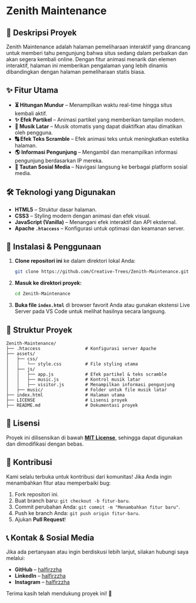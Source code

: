 # Zenith Maintenance

## 📌 Deskripsi Proyek
Zenith Maintenance adalah halaman pemeliharaan interaktif yang dirancang untuk memberi tahu pengunjung bahwa situs sedang dalam perbaikan dan akan segera kembali online. Dengan fitur animasi menarik dan elemen interaktif, halaman ini memberikan pengalaman yang lebih dinamis dibandingkan dengan halaman pemeliharaan statis biasa.

## ✨ Fitur Utama
- **⏳ Hitungan Mundur** – Menampilkan waktu real-time hingga situs kembali aktif.
- **✨ Efek Partikel** – Animasi partikel yang memberikan tampilan modern.
- **🎵 Musik Latar** – Musik otomatis yang dapat diaktifkan atau dimatikan oleh pengguna.
- **🔠 Efek Teks Scramble** – Efek animasi teks untuk meningkatkan estetika halaman.
- **🌎 Informasi Pengunjung** – Mengambil dan menampilkan informasi pengunjung berdasarkan IP mereka.
- **🔗 Tautan Sosial Media** – Navigasi langsung ke berbagai platform sosial media.

## 🛠️ Teknologi yang Digunakan
- **HTML5** – Struktur dasar halaman.
- **CSS3** – Styling modern dengan animasi dan efek visual.
- **JavaScript (Vanilla)** – Menangani efek interaktif dan API eksternal.
- **Apache `.htaccess`** – Konfigurasi untuk optimasi dan keamanan server.

## 🚀 Instalasi & Penggunaan
1. **Clone repositori ini** ke dalam direktori lokal Anda:
   ```sh
   git clone https://github.com/Creative-Trees/Zenith-Maintenance.git
   ```
2. **Masuk ke direktori proyek:**
   ```sh
   cd Zenith-Maintenance
   ```
3. **Buka file `index.html`** di browser favorit Anda atau gunakan ekstensi Live Server pada VS Code untuk melihat hasilnya secara langsung.

## 📂 Struktur Proyek
```
Zenith-Maintenance/
├── .htaccess                 # Konfigurasi server Apache
├── assets/
│   ├── css/
│   │   └── style.css         # File styling utama
│   ├── js/
│   │   ├── app.js            # Efek partikel & teks scramble
│   │   ├── music.js          # Kontrol musik latar
│   │   ├── visitor.js        # Menampilkan informasi pengunjung
│   ├── music/                # Folder untuk file musik latar
├── index.html                # Halaman utama
├── LICENSE                   # Lisensi proyek
├── README.md                 # Dokumentasi proyek
```

## 📜 Lisensi
Proyek ini dilisensikan di bawah **[MIT License](LICENSE)**, sehingga dapat digunakan dan dimodifikasi dengan bebas.

## 🤝 Kontribusi
Kami selalu terbuka untuk kontribusi dari komunitas! Jika Anda ingin menambahkan fitur atau memperbaiki bug:
1. Fork repositori ini.
2. Buat branch baru: `git checkout -b fitur-baru`.
3. Commit perubahan Anda: `git commit -m "Menambahkan fitur baru"`.
4. Push ke branch Anda: `git push origin fitur-baru`.
5. Ajukan **Pull Request**!

## 📞 Kontak & Sosial Media
Jika ada pertanyaan atau ingin berdiskusi lebih lanjut, silakan hubungi saya melalui:
- **GitHub** – [halfirzzha](https://github.com/halfirzzha)
- **LinkedIn** – [halfirzzha](https://linkedin.com/in/halfirzzha)
- **Instagram** – [halfirzzha](https://instagram.com/halfirzzha)

Terima kasih telah mendukung proyek ini! 🚀

